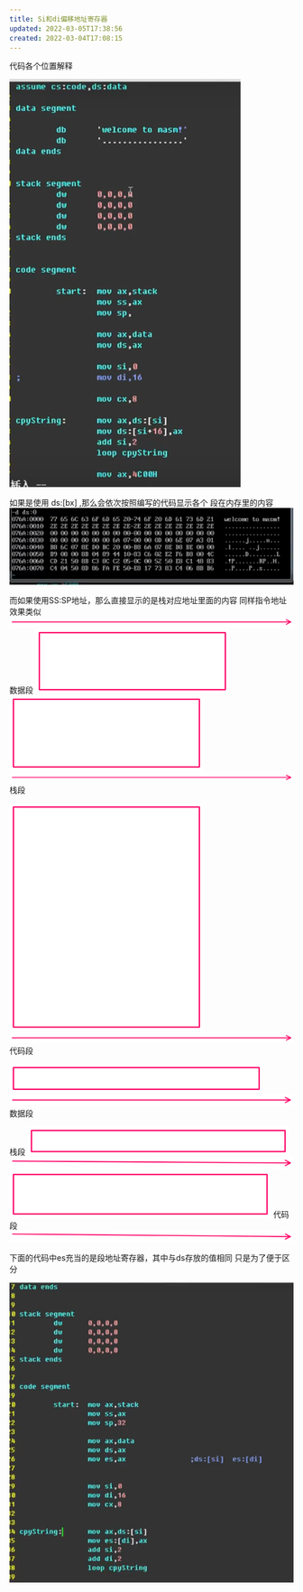 ```yaml
---
title: Si和di偏移地址寄存器
updated: 2022-03-05T17:38:56
created: 2022-03-04T17:08:15
---
```


代码各个位置解释

![image1](../../resources/241b889faef143c79e1ed3d913664649.png)

如果是使用 ds:\[bx\] ,那么会依次按照编写的代码显示各个
段在内存里的内容
![image2](../../resources/1f7aad6b0e8349b78c4c5c9714710ef5.png)

而如果使用SS:SP地址，那么直接显示的是栈对应地址里面的内容
同样指令地址效果类似
![image3](../../resources/f829357e7b4346f89c72cb43f8200fa5.png)
数据段
![image4](../../resources/4b9f3cd7054c4c1fa7d7bf0e9134303a.png)![image5](../../resources/751720c21ddc4917a56d570f742f0fed.png)![image6](../../resources/eeb2a08aa8014e3eb85e84ab264d859b.png)
栈段

![image7](../../resources/651e2b0622694ee7bb6ee19fbc60b507.png)![image6](../../resources/eeb2a08aa8014e3eb85e84ab264d859b.png)
代码段

![image8](../../resources/5bc6a258be5c45d7af865654097f123a.png)![image9](../../resources/6c37ecf1068d45e1ac37753090915024.png)
数据段

栈段
![image10](../../resources/28b415123ecc466caefe4ad44ac187e2.png)![image11](../../resources/8d595a1fdc3b496d937e6b6eda954713.png)![image12](../../resources/532ab52e35a3479db63bdceaefbe14f8.png)
代码段
![image13](../../resources/fdfbf1fbc9914a5a8767a3e7cc2c2255.png)

下面的代码中es充当的是段地址寄存器，其中与ds存放的值相同
只是为了便于区分

![image14](../../resources/42a184a634064072a0ec44fabf57db3e.png)
